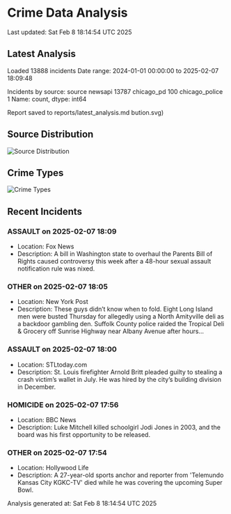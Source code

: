 # Crime Data Analysis
Last updated: Sat Feb  8 18:14:54 UTC 2025

## Latest Analysis

Loaded 13888 incidents
Date range: 2024-01-01 00:00:00 to 2025-02-07 18:09:48

Incidents by source:
source
newsapi           13787
chicago_pd          100
chicago_police        1
Name: count, dtype: int64

Report saved to reports/latest_analysis.md
bution.svg)

## Source Distribution
![Source Distribution](images/source_distribution.svg)

## Crime Types
![Crime Types](images/crime_types.svg)

## Recent Incidents

### ASSAULT on 2025-02-07 18:09
- Location: Fox News
- Description: A bill in Washington state to overhaul the Parents Bill of Rights caused controversy this week after a 48-hour sexual assault notification rule was nixed.


### OTHER on 2025-02-07 18:05
- Location: New York Post
- Description: These guys didn’t know when to fold. Eight Long Island men were busted Thursday for allegedly using a North Amityville deli as a backdoor gambling den. Suffolk County police raided the Tropical Deli & Grocery off Sunrise Highway near Albany Avenue after hours…


### ASSAULT on 2025-02-07 18:00
- Location: STLtoday.com
- Description: St. Louis firefighter Arnold Britt pleaded guilty to stealing a crash victim’s wallet in July. He was hired by the city’s building division in December.


### HOMICIDE on 2025-02-07 17:56
- Location: BBC News
- Description: Luke Mitchell killed schoolgirl Jodi Jones in 2003, and the board was his first opportunity to be released.


### OTHER on 2025-02-07 17:54
- Location: Hollywood Life
- Description: A 27-year-old sports anchor and reporter from 'Telemundo Kansas City KGKC-TV' died while he was covering the upcoming Super Bowl.

Analysis generated at: Sat Feb  8 18:14:54 UTC 2025
